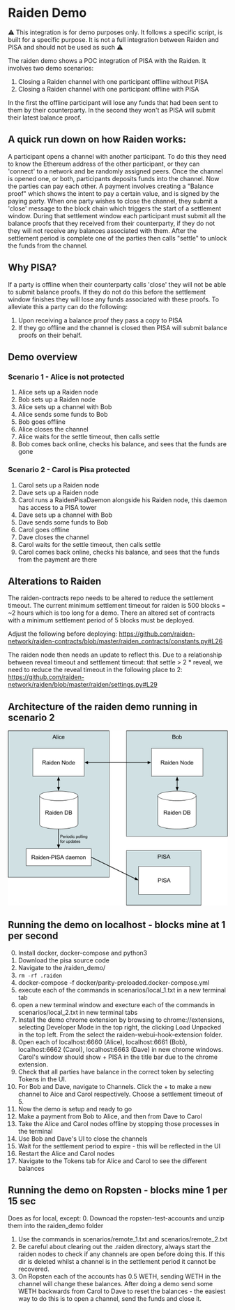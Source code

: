 # Raiden Demo
:warning: This integration is for demo purposes only. It follows a specific script, is built for a specific purpose. It is not a full integration between Raiden and PISA and should not be used as such :warning:

The raiden demo shows a POC integration of PISA with the Raiden. It involves two demo scenarios:
1) Closing a Raiden channel with one participant offline without PISA
2) Closing a Raiden channel with one participant offline with PISA

In the first the offline participant will lose any funds that had been sent to them by their counterparty. In the second they won't as PISA will submit their latest balance proof.


## A quick run down on how Raiden works:
A participant opens a channel with another participant. To do this they need to know the Ethereum address of the other participant, or they can 'connect' to a network and be randomly assigned peers. Once the channel is opened one, or both, participants deposits funds into the channel. Now the parties can pay each other. A payment involves creating a "Balance proof" which shows the intent to pay a certain value, and is signed by the paying party. When one party wishes to close the channel, they submit a 'close' message to the block chain which triggers the start of a settlement window. During that settlement window each participant must submit all the balance proofs that they received from their counterparty, if they do not they will not receive any balances associated with them. After the settlement period is complete one of the parties then calls "settle" to unlock the funds from the channel.

## Why PISA?
If a party is offline when their counterparty calls 'close' they will not be able to submit balance proofs. If they do not do this before the settlement window finishes they will lose any funds associated with these proofs. To alleviate this a party can do the following:
1) Upon receiving a balance proof they pass a copy to PISA
2) If they go offline and the channel is closed then PISA will submit balance proofs on their behalf.

## Demo overview
### Scenario 1 - Alice is not protected
1) Alice sets up a Raiden node
2) Bob sets up a Raiden node
3) Alice sets up a channel with Bob
4) Alice sends some funds to Bob
5) Bob goes offline
6) Alice closes the channel
7) Alice waits for the settle timeout, then calls settle
8) Bob comes back online, checks his balance, and sees that the funds are gone

### Scenario 2 - Carol is Pisa protected
1) Carol sets up a Raiden node
2) Dave sets up a Raiden node
3) Carol runs a RaidenPisaDaemon alongside his Raiden node, this daemon has access to a PISA tower
4) Dave sets up a channel with Bob
5) Dave sends some funds to Bob
6) Carol goes offline
7) Dave closes the channel
8) Carol waits for the settle timeout, then calls settle
9) Carol comes back online, checks his balance, and sees that the funds from the payment are there

## Alterations to Raiden

The raiden-contracts repo needs to be altered to reduce the settlement timeout. The current minimum settlement timeout for raiden is 500 blocks = ~2 hours which is too long for a demo. There an altered set of contracts with a minimum settlement period of 5 blocks must be deployed. 

Adjust the following before deploying: https://github.com/raiden-network/raiden-contracts/blob/master/raiden_contracts/constants.py#L26

The raiden node then needs an update to reflect this. Due to a relationship between reveal timeout and settlement timeout: that settle > 2 * reveal, we need to reduce the reveal timeout in the following place to 2: https://github.com/raiden-network/raiden/blob/master/raiden/settings.py#L29

## Architecture of the raiden demo running in scenario 2
![alt text](./images/Raiden_demo_architecture.png "Architecture of the raiden demo running in scenario 2, blue boxes represent different physical or virtual machines. Arrows represent communication between components.")

## Running the demo on localhost - blocks mine at 1 per second

0. Install docker, docker-compose and python3
1. Download the pisa source code
2. Navigate to the /raiden_demo/
3. ```rm -rf .raiden```
4. docker-compose -f docker/parity-preloaded.docker-compose.yml
5. execute each of the commands in scenarios/local_1.txt in a new terminal tab
6. open a new terminal window and execture each of the commands in scenarios/local_2.txt in new terminal tabs
7. Install the demo chrome extension by browsing to chrome://extensions, selecting Developer Mode in the top right, the clicking Load Unpacked in the top left. From the select the raiden-webui-hook-extension folder.
8. Open each of localhost:6660 (Alice), localhost:6661 (Bob), localhost:6662 (Carol), localhost:6663 (Dave) in new chrome windows. Carol's window should show + PISA in the title bar due to the chrome extension.
9. Check that all parties have balance in the correct token by selecting Tokens in the UI.
10. For Bob and Dave, navigate to Channels. Click the + to make a new channel to Aice and Carol respectively. Choose a settlement timeout of 5.
11. Now the demo is setup and ready to go
12. Make a payment from Bob to Alice, and then from Dave to Carol
13. Take the Alice and Carol nodes offline by stopping those processes in the terminal
14. Use Bob and Dave's UI to close the channels
15. Wait for the settlement period to expire - this will be reflected in the UI
16. Restart the Alice and Carol nodes
17. Navigate to the Tokens tab for Alice and Carol to see the different balances

## Running the demo on Ropsten - blocks mine 1 per 15 sec

Does as for local, except:
0. Downoad the ropsten-test-accounts and unzip them into the raiden_demo folder
1. Use the commands in scenarios/remote_1.txt and scenarios/remote_2.txt
2. Be careful about clearing out the .raiden directory, always start the raiden nodes to check if any channels are open before doing this. If this dir is deleted whilst a channel is in the settlement period it cannot be recovered.
3. On Ropsten each of the accounts has 0.5 WETH, sending WETH in the channel will change these balances. After doing a demo send some WETH backwards from Carol to Dave to reset the balances - the easiest way to do this is to open a channel, send the funds and close it.